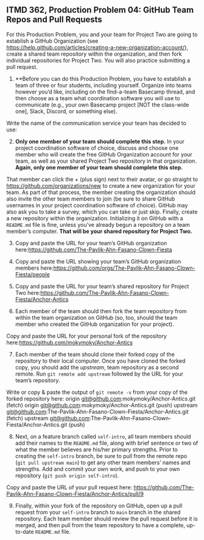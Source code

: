 ## ITMD 362, Production Problem 04: GitHub Team Repos and Pull Requests

For this Production Problem, you and your team for Project Two are going to establish a GitHub
Organization (see https://help.github.com/articles/creating-a-new-organization-account/), create a
shared team repository within the organization, and then fork individual repositories for Project
Two. You will also practice submitting a pull request.

1. **Before you can do this Production Problem, you have to establish a team of three or four
students, including yourself. Organize into teams however you’d like, including on the find-a-team
Basecamp thread, and then choose as a team what coordination software you will use to communicate
(e.g., your own Basecamp project [NOT the class-wide one], Slack, Discord, or something else).

Write the name of the communication service your team has decided to use:

2. **Only one member of your team should complete this step.** In your project coordination software
of choice, discuss and choose one member who will create the free GitHub Organization account for
your team, as well as your shared Project Two repository in that organization. **Again, only one
member of your team should complete this step.**

That member can click the + (plus sign) next to their avatar, or go straight to
https://github.com/organizations/new to create a new organization for your team. As part of that
process, the member creating the organization should also invite the other team members to join (be
sure to share GitHub usernames in your project coordination software of choice). GitHub may also ask
you to take a survey, which you can take or just skip. Finally, create a new repository within the
organization. Initializing it on GitHub with a `README.md` file is fine, unless you’ve already begun
a repository on a team member’s computer. **That will be your shared repository for Project Two.**

3. Copy and paste the URL for your team’s GitHub organization here:https://github.com/The-Pavlik-Ahn-Fasano-Clown-Fiesta

4. Copy and paste the URL showing your team’s GitHub organization members here:https://github.com/orgs/The-Pavlik-Ahn-Fasano-Clown-Fiesta/people

5. Copy and paste the URL for your team’s shared repository for Project Two here:https://github.com/The-Pavlik-Ahn-Fasano-Clown-Fiesta/Anchor-Antics

6. Each member of the team should then fork the team repository from within the team organization
on GitHub (so, too, should the team member who created the GitHub organization for your project).

Copy and paste the URL for your personal fork of the repository here:https://github.com/mokymoky/Anchor-Antics

7. Each member of the team should clone their forked copy of the repository to their local
computer. Once you have cloned the forked copy, you should add the *upstream*, team repository as a
second remote. Run `git remote add upstream` followed by the URL for your team’s repository.

Write or copy & paste the output of `git remote -v` from your copy of the forked repository here:
origin	git@github.com:mokymoky/Anchor-Antics.git (fetch)
origin	git@github.com:mokymoky/Anchor-Antics.git (push)
upstream	git@github.com:The-Pavlik-Ahn-Fasano-Clown-Fiesta/Anchor-Antics.git (fetch)
upstream	git@github.com:The-Pavlik-Ahn-Fasano-Clown-Fiesta/Anchor-Antics.git (push)

8. Next, on a feature branch called `self-intro`, all team members should add their names to the
`README.md` file, along with brief sentence or two of what the member believes are his/her primary
strengths. Prior to creating the `self-intro` branch, be sure to pull from the remote repo (`git
pull upstream main`) to get any other team members’ names and strengths. Add and commit your own
work, and push to your own repository (`git push origin self-intro`).

Copy and paste the URL of your pull request here: https://github.com/The-Pavlik-Ahn-Fasano-Clown-Fiesta/Anchor-Antics/pull/9

9. Finally, within your fork of the repository on GitHub, open up a pull request from your
`self-intro` branch to `main` branch in the shared  repository. Each team member should review the
pull request before it is merged, and then pull from the team repository to have a complete,
up-to-date `README.md` file.
